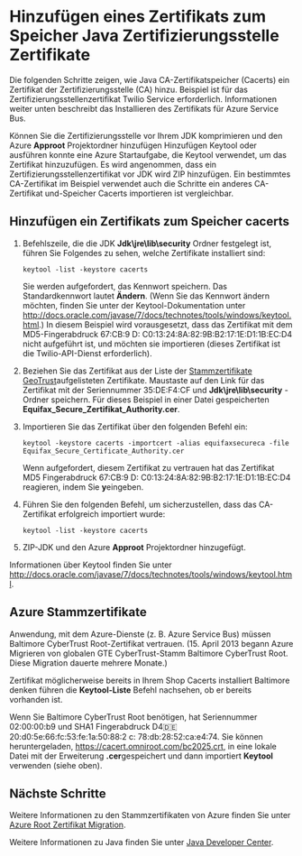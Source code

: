 <properties 
    pageTitle="Hinzufügen eines Zertifikats zur Java Zertifizierungsstellenspeicher | Microsoft Azure" 
    description="Erfahren Sie, wie der Zertifikatsspeicher Java CA (Cacerts) für Twilio Service oder Azure Service Bus ein Zertifikat der Zertifizierungsstelle (CA) hinzu." 
    services="" 
    documentationCenter="java" 
    authors="rmcmurray" 
    manager="wpickett" 
    editor=""/>

<tags 
    ms.service="multiple" 
    ms.workload="na" 
    ms.tgt_pltfrm="na" 
    ms.devlang="Java" 
    ms.topic="article" 
    ms.date="08/11/2016" 
    ms.author="robmcm"/>

# <a name="adding-a-certificate-to-the-java-ca-certificates-store"></a>Hinzufügen eines Zertifikats zum Speicher Java Zertifizierungsstelle Zertifikate
Die folgenden Schritte zeigen, wie Java CA-Zertifikatspeicher (Cacerts) ein Zertifikat der Zertifizierungsstelle (CA) hinzu. Beispiel ist für das Zertifizierungsstellenzertifikat Twilio Service erforderlich. Informationen weiter unten beschreibt das Installieren des Zertifikats für Azure Service Bus. 

Können Sie die Zertifizierungsstelle vor Ihrem JDK komprimieren und den Azure **Approot** Projektordner hinzufügen Hinzufügen Keytool oder ausführen konnte eine Azure Startaufgabe, die Keytool verwendet, um das Zertifikat hinzuzufügen. Es wird angenommen, dass ein Zertifizierungsstellenzertifikat vor JDK wird ZIP hinzufügen. Ein bestimmtes CA-Zertifikat im Beispiel verwendet auch die Schritte ein anderes CA-Zertifikat und-Speicher Cacerts importieren ist vergleichbar.

## <a name="to-add-a-certificate-to-the-cacerts-store"></a>Hinzufügen ein Zertifikats zum Speicher cacerts

1. Befehlszeile, die die JDK **Jdk\jre\lib\security** Ordner festgelegt ist, führen Sie Folgendes zu sehen, welche Zertifikate installiert sind:

    `keytool -list -keystore cacerts`

    Sie werden aufgefordert, das Kennwort speichern. Das Standardkennwort lautet **Ändern**. (Wenn Sie das Kennwort ändern möchten, finden Sie unter der Keytool-Dokumentation unter <http://docs.oracle.com/javase/7/docs/technotes/tools/windows/keytool.html>.) In diesem Beispiel wird vorausgesetzt, dass das Zertifikat mit dem MD5-Fingerabdruck 67:CB:9 D: C0:13:24:8A:82:9B:B2:17:1E:D1:1B:EC:D4 nicht aufgeführt ist, und möchten sie importieren (dieses Zertifikat ist die Twilio-API-Dienst erforderlich).
2. Beziehen Sie das Zertifikat aus der Liste der [Stammzertifikate GeoTrust](http://www.geotrust.com/resources/root-certificates/)aufgelisteten Zertifikate. Maustaste auf den Link für das Zertifikat mit der Seriennummer 35:DE:F4:CF und **Jdk\jre\lib\security** -Ordner speichern. Für dieses Beispiel in einer Datei gespeicherten **Equifax\_Secure\_Zertifikat\_Authority.cer**.
3. Importieren Sie das Zertifikat über den folgenden Befehl ein:

    `keytool -keystore cacerts -importcert -alias equifaxsecureca -file Equifax_Secure_Certificate_Authority.cer`

    Wenn aufgefordert, diesem Zertifikat zu vertrauen hat das Zertifikat MD5 Fingerabdruck 67:CB:9 D: C0:13:24:8A:82:9B:B2:17:1E:D1:1B:EC:D4 reagieren, indem Sie **y**eingeben.
4. Führen Sie den folgenden Befehl, um sicherzustellen, dass das CA-Zertifikat erfolgreich importiert wurde:

    `keytool -list -keystore cacerts`

5. ZIP-JDK und den Azure **Approot** Projektordner hinzugefügt.

Informationen über Keytool finden Sie unter <http://docs.oracle.com/javase/7/docs/technotes/tools/windows/keytool.html>.

## <a name="azure-root-certificates"></a>Azure Stammzertifikate

Anwendung, mit dem Azure-Dienste (z. B. Azure Service Bus) müssen Baltimore CyberTrust Root-Zertifikat vertrauen. (15. April 2013 begann Azure Migrieren von globalen GTE CyberTrust-Stamm Baltimore CyberTrust Root. Diese Migration dauerte mehrere Monate.)

Zertifikat möglicherweise bereits in Ihrem Shop Cacerts installiert Baltimore denken führen die **Keytool-Liste** Befehl nachsehen, ob er bereits vorhanden ist.

Wenn Sie Baltimore CyberTrust Root benötigen, hat Seriennummer 02:00:00:b9 und SHA1 Fingerabdruck D4:de:20:d0:5e:66:fc:53:fe:1a:50:88:2 c: 78:db:28:52:ca:e4:74. Sie können heruntergeladen, <https://cacert.omniroot.com/bc2025.crt>, in eine lokale Datei mit der Erweiterung **.cer**gespeichert und dann importiert **Keytool** verwenden (siehe oben).

## <a name="next-steps"></a>Nächste Schritte

Weitere Informationen zu den Stammzertifikaten von Azure finden Sie unter [Azure Root Zertifikat Migration](http://blogs.msdn.com/b/windowsazure/archive/2013/03/15/windows-azure-root-certificate-migration.aspx).

Weitere Informationen zu Java finden Sie unter [Java Developer Center](/develop/java/).
